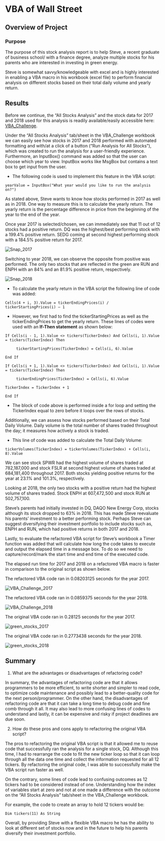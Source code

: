 # VBA of Wall Street

## Overview of Project

### Purpose
The purpose of this stock analysis report is to help Steve, a recent graduate of business school/ with a finance degree, analyze multiple stocks for his parents who are interested in investing in green energy. 

Steve is somewhat savvy/knowledgeable with excel and is highly interested in enabling a VBA macro in his workbook (excel file) to perform financial analysis on different stocks based on their total daily volume and yearly return. 

## Results
Before we continue, the “All Stocks Analysis” and the stock data for 2017 and 2018 used for this analysis is readily available/easily accessible here: [VBA_Challenge](VBA_Challenge.xlsm).

Under the “All Stocks Analysis” tab/sheet in the VBA_Challenge workbook we can easily see how stocks in 2017 and 2018 performed with automated formatting and with/at a click of a button (“Run Analysis for All Stocks”), which was created to run the analysis for a user-friendly experience. Furthermore, an InputBox() command was added so that the user can choose which year to view. InputBox works like MsgBox but contains a text box to get input from the user.

* The following code is used to implement this feature in the VBA script:

```
yearValue = InputBox("What year would you like to run the analysis on?")
```

As stated above, Steve wants to know how stocks performed in 2017 as well as in 2018. One way to measure this is to calculate the yearly return. The yearly return is the percentage difference in price from the beginning of the year to the end of the year. 

Once year 2017 is selected/chosen, we can immediately see that 11 out of 12 stocks had a positive return. DQ was the highest/best performing stock with a 199.4% positive return. SEDG coming at second highest performing stock with a 184.5% positive return for 2017.


![Snap_2017](Snap_2017.png)


Switching to year 2018, we can observe the opposite from positive was performed. The only two stocks that are reflected in the green are RUN and ENPH with an 84% and an 81.9% positive return, respectively.


![Snap_2018](Snap_2018.png)

* To calculate the yearly return in the VBA script the following line of code was added:
 
```
Cells(4 + i, 3).Value = tickerEndingPrices(i) / tickerStartingPrices(i) – 1
```

* However, we first had to find the tickerStartingPrices as well as the tickerEndingPrices to get the yearly return. These lines of codes were used with an **If-Then statement** as shown below:

```
If Cells(i - 1, 1).Value <> tickers(TickerIndex) And Cells(i, 1).Value = tickers(TickerIndex) Then
     
     tickerStartingPrices(TickerIndex) = Cells(i, 6).Value

End If

If Cells(i + 1, 1).Value <> tickers(TickerIndex) And Cells(i, 1).Value = tickers(TickerIndex) Then
     
     tickerEndingPrices(TickerIndex) = Cells(i, 6).Value
                
TickerIndex = TickerIndex + 1
            
End If
```

* The block of code above is performed inside a for loop and setting the TickerIndex equal to zero before it loops over the rows of stocks.

Additionally, we can assess how stocks performed based on their Total Daily Volume. Daily volume is the total number of shares traded throughout the day; it measures how actively a stock is traded. 

* This line of code was added to calculate the Total Daily Volume:

```
tickerVolumes(TickerIndex) = tickerVolumes(TickerIndex) + Cells(i, 8).Value
```

We can see stock SPWR had the highest volume of shares traded at 782,187,000 and stock FSLR at second highest volume of shares traded at 684,181,400 throughout 2017. Both stocks yielding positive returns for the year at 23.1% and 101.3%, respectively.

Looking at 2018, the only two stocks with a positive return had the highest volume of shares traded. Stock ENPH at 607,472,500 and stock RUN at 502,757,100. 

Steve’s parents had initially invested in DQ, DAQO New Energy Corp, stocks although its stock dropped to 63% in 2018. This has made Steve reevaluate his parents’ investment to a better performing stock. Perhaps Steve can suggest diversifying their investment portfolio to include stocks such as, ENPH and RUN, which had positive returns in both 2017 and 2018.

Lastly, to evaluate the refactored VBA script for Steve’s workbook a Timer function was added that will calculate how long the code takes to execute and output the elapsed time in a message box. To do so we need to capture/record/mark the start time and end time of the executed code.

The elapsed run time for 2017 and 2018 on a refactored VBA macro is faster in comparison to the original script as shown below.

The refactored VBA code ran in 0.08203125 seconds for the year 2017.

![VBA_Challenge_2017](Resources/VBA_Challenge_2017.png)

The refactored VBA code ran in 0.0859375 seconds for the year 2018.

![VBA_Challenge_2018](Resources/VBA_Challenge_2018.png)

The original VBA code ran in 0.28125 seconds for the year 2017.

![green_stocks_2017](green_stocks_2017.png)

The original VBA code ran in 0.2773438 seconds for the year 2018.

![green_stocks_2018](green_stocks_2018.png)

## Summary
1.	What are the advantages or disadvantages of refactoring code?

In summary, the advantages of refactoring code are that it allows programmers to be more efficient, to write shorter and simpler to read code, to optimize code maintenance and possibly lead to a better-quality code for the next person/programmer. On the other hand, the disadvantages of refactoring code are that it can take a long time to debug code and fine comb through it all. It may also lead to more confusing lines of codes to understand and lastly, it can be expensive and risky if project deadlines are due soon.
   

2.	How do these pros and cons apply to refactoring the original VBA script?

The pros to refactoring the original VBA script is that it allowed me to reuse code that successfully ran the analysis for a single stock, DQ. Although this time, I had to rearrange the code to fit the new ticker loop so that it can loop through all the data one time and collect the information requested for all 12 tickers. By refactoring the original code, I was able to successfully make the VBA script run faster as well. 

On the contrary, some lines of code lead to confusing outcomes as 12 tickers had to be considered instead of one. Understanding how the index of variables start at zero and not at one made a difference with the outcome on the “All Stocks Analysis” tab/sheet in the VBA_Challenge workbook. 

For example, the code to create an array to hold 12 tickers would be:

```
Dim tickers(11) As String
```

Overall, by providing Steve with a flexible VBA macro he has the ability to look at different set of stocks now and in the future to help his parents diversify their investment portfolio. 


